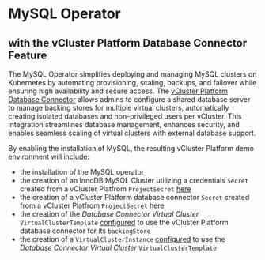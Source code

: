 # MySQL Operator 
## with the vCluster Platform Database Connector Feature

The MySQL Operator simplifies deploying and managing MySQL clusters on Kubernetes by automating provisioning, scaling, backups, and failover while ensuring high availability and secure access. The [vCluster Platform Database Connector](https://www.vcluster.com/docs/platform/administer/connector/database) allows admins to configure a shared database server to manage backing stores for multiple virtual clusters, automatically creating isolated databases and non-privileged users per vCluster. This integration streamlines database management, enhances security, and enables seamless scaling of virtual clusters with external database support.

By enabling the installation of MySQL, the resulting vCluster Platform demo environment will include:
- the installation of the MySQL operator
- the creation of an InnoDB MySQL Cluster utilizing a credentials `Secret` created from a vCluster Platfrom `ProjectSecret` [here](https://github.com/loft-demos/loft-demo-base/blob/main/vcluster-platform-demo-generator/vcluster-platform-gitops/project-secrets/project-secrets.yaml#L68-L77)
- the creation of a vCluster Platform database connector `Secret` created from a vCluster Platfrom `ProjectSecret` [here](https://github.com/loft-demos/loft-demo-base/blob/main/vcluster-platform-demo-generator/vcluster-platform-gitops/project-secrets/project-secrets.yaml#L79-L88)
- the creation of the *Database Connector Virtual Cluster* `VirtualClusterTemplate` [configured](./manifests/db-connected-vcluster-template.yaml#L69-L73) to use the vCluster Platform database connector for its `backingStore`
- the creation of a `VirtualClusterInstance` [configured](./manifests/database-connector-vcluster.yaml#L15-L17) to use the *Database Connector Virtual Cluster* `VirtualClusterTemplate`

